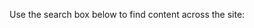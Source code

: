   <p>Use the search box below to find content across the site:</p>
  
  <!-- This is the container where Algolia will render the search interface -->
  <div id="search"></div>
</div>

<!-- Algolia search scripts -->
<link rel="stylesheet" href="https://cdn.jsdelivr.net/npm/@algolia/algoliasearch-netlify-frontend@1/dist/algoliasearchNetlify.css" />
<script type="text/javascript" src="https://cdn.jsdelivr.net/npm/@algolia/algoliasearch-netlify-frontend@1/dist/algoliasearchNetlify.js"></script>
<script type="text/javascript">
  algoliasearchNetlify({
    appId: 'R188TE8U9T',
    apiKey: '2dab79540b373f6a42b7bdf0d350f433',
    siteId: 'cd8e7573-fb3b-43d4-a29f-b698d26f10c4',
    branch: 'main',
    selector: 'div#search',
  });
</script>